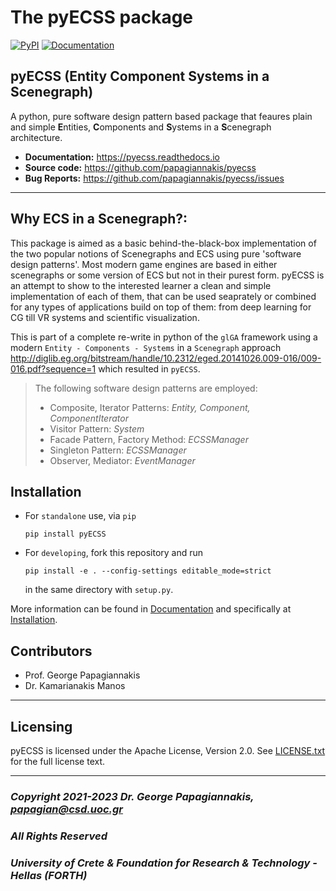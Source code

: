The pyECSS package
=================
[![PyPI](https://badgen.net/pypi/v/pyECSS)](https://pypi.org/project/pyECSS/)
[![Documentation](https://readthedocs.org/projects/pyecss/badge/?version=latest)](http://pyecss.readthedocs.io/en/latest/?badge=latest)


## pyECSS (Entity Component Systems in a Scenegraph)

A python, pure software design pattern based package that feaures plain and simple **E**ntities, **C**omponents and **S**ystems in a **S**cenegraph architecture.

- **Documentation:** https://pyecss.readthedocs.io
- **Source code:** https://github.com/papagiannakis/pyecss
- **Bug Reports:** https://github.com/papagiannakis/pyecss/issues

---

## **Why ECS in a Scenegraph?**:

This package is aimed as a basic behind-the-black-box implementation of the two popular notions of Scenegraphs and ECS using pure 'software design patterns'. Most modern game engines are based in either scenegraphs or some version of ECS but not in their purest form. pyECSS is an attempt to show to the interested learner a clean and simple implementation of each of them, that can be used seaprately or combined for any types of applications build on top of them: from deep learning for CG till VR systems and scientific visualization.

This is part of a complete re-write in python of the `glGA` framework using a modern `Entity - Components - Systems` in a `Scenegraph` approach <http://diglib.eg.org/bitstream/handle/10.2312/eged.20141026.009-016/009-016.pdf?sequence=1>  which resulted in `pyECSS`.

> The following software design patterns are employed:
> - Composite, Iterator Patterns: *Entity, Component, ComponentIterator*
> - Visitor Pattern: *System*
> - Facade Pattern, Factory Method: *ECSSManager*
> - Singleton Pattern: *ECSSManager*
> - Observer, Mediator: *EventManager*

## Installation

- For `standalone` use, via `pip`

  ```
  pip install pyECSS
  ```

- For `developing`, fork this repository and run

  ```
  pip install -e . --config-settings editable_mode=strict
  ```

  in the same directory with `setup.py`.


More information can be found in [Documentation](https://pyecss.readthedocs.io) and specifically at 
[Installation](https://pyecss.readthedocs.io/en/latest/installation.html).


## Contributors

- Prof. George Papagiannakis
- Dr. Kamarianakis Manos  

---
## Licensing

pyECSS is licensed under the Apache License, Version 2.0. See
[LICENSE.txt](https://github.com/papagiannakis/pyECSS/blob/develop/LICENSE.txt) for the full license text.

---

### *Copyright 2021-2023 Dr. George Papagiannakis,  papagian@csd.uoc.gr*

### *All Rights Reserved*

### *University of Crete & Foundation for Research & Technology - Hellas (FORTH)*